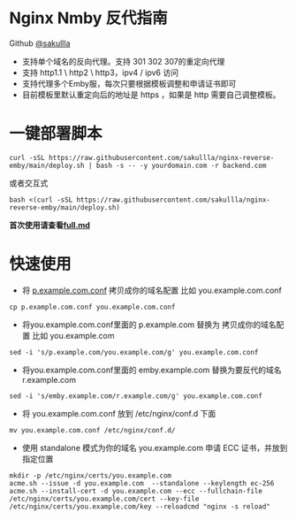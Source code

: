 # Nginx Nmby 反代指南

Github [@sakullla](https://github.com/sakullla) 

- 支持单个域名的反向代理。支持 301 302 307的重定向代理
- 支持 http1.1 \ http2 \ http3，ipv4 / ipv6 访问
- 支持代理多个Emby服，每次只要根据模板调整和申请证书即可
- 目前模板里默认重定向后的地址是 https ，如果是 http 需要自己调整模板。

# 一键部署脚本
```shell
curl -sSL https://raw.githubusercontent.com/sakullla/nginx-reverse-emby/main/deploy.sh | bash -s -- -y yourdomain.com -r backend.com
```
或者交互式
```shell
bash <(curl -sSL https://raw.githubusercontent.com/sakullla/nginx-reverse-emby/main/deploy.sh)
```


**首次使用请查看[full.md](full.md)**
# 快速使用

- 将 [p.example.com.conf](conf.d/p.example.com.conf) 拷贝成你的域名配置 比如 you.example.com.conf
```shell
cp p.example.com.conf you.example.com.conf
```

- 将you.example.com.conf里面的 p.example.com 替换为 拷贝成你的域名配置 比如 you.example.com
```shell
sed -i 's/p.example.com/you.example.com/g' you.example.com.conf
```

- 将you.example.com.conf里面的 emby.example.com 替换为要反代的域名 r.example.com
```shell
sed -i 's/emby.example.com/r.example.com/g' you.example.com.conf
```

- 将 you.example.com.conf 放到 /etc/nginx/conf.d 下面
```shell
mv you.example.com.conf /etc/nginx/conf.d/
```

- 使用 standalone 模式为你的域名 you.example.com 申请 ECC 证书，并放到指定位置

```shell
mkdir -p /etc/nginx/certs/you.example.com
acme.sh --issue -d you.example.com  --standalone --keylength ec-256
acme.sh --install-cert -d you.example.com --ecc --fullchain-file /etc/nginx/certs/you.example.com/cert --key-file /etc/nginx/certs/you.example.com/key --reloadcmd "nginx -s reload"
```





